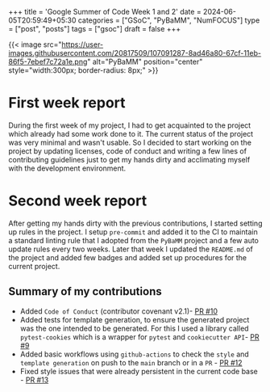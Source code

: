 +++
title = 'Google Summer of Code Week 1 and 2'
date = 2024-06-05T20:59:49+05:30
categories = ["GSoC", "PyBaMM", "NumFOCUS"]
type = ["post", "posts"]
tags = ["gsoc"]
draft = false 
+++

{{< image src="https://user-images.githubusercontent.com/20817509/107091287-8ad46a80-67cf-11eb-86f5-7ebef7c72a1e.png" alt="PyBaMM" position="center" style="width:300px; border-radius: 8px;" >}}

# First week report
During the first week of my project, I had to get acquainted to the project which already had some work done to it.
The current status of the project was very minimal and wasn't usable. So I decided to start working on the project by updating licenses, code of conduct and writing a few lines of contributing guidelines just to get my hands dirty and acclimating myself with the development environment.

# Second week report
After getting my hands dirty with the previous contributions, I started setting up rules in the project. I setup `pre-commit` and added it to the CI to maintain a standard linting rule that I adopted from the `PyBaMM` project and a few auto update rules every two weeks. Later that week I updated the `README.md` of the project and added few badges and added set up procedures for the current project.

## Summary of my contributions
- Added `Code of Conduct` (contributor covenant v2.1)- [PR #10](https://github.com/pybamm-team/pybamm-cookiecutter/pull/10)
- Added tests for template generation, to ensure the generated project was the one intended to be generated. For this I used a library called `pytest-cookies` which is a wrapper for `pytest` and `cookiecutter API`- [PR #9](https://github.com/pybamm-team/pybamm-cookiecutter/pull/9)
- Added basic workflows using `github-actions` to check the `style` and `template generation` on push to the `main` branch or in a `PR` - [PR #12](https://github.com/pybamm-team/pybamm-cookiecutter/pull/12)
- Fixed style issues that were already persistent in the current code base - [PR #13](https://github.com/pybamm-team/pybamm-cookiecutter/pull/13)
